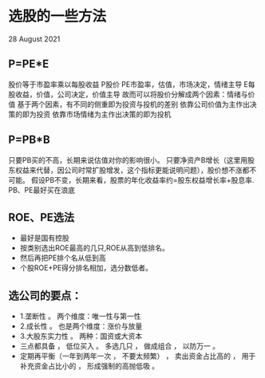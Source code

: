 #   选股的一些方法
28 August 2021

## P=PE*E
股价等于市盈率乘以每股收益
P股价 
PE市盈率，估值，市场决定，情绪主导 
E每股收益，价值，公司决定，价值主导 
故而可以将股价分解成两个因素：情绪与价值 
基于两个因素，有不同的侧重即为投资与投机的差别 
依靠公司价值为主作出决策的即为投资 
依靠市场情绪为主作出决策的即为投机
##  P=PB*B
只要PB买的不高，长期来说估值对你的影响很小。
只要净资产B增长（这里用股东权益来代替，因公司时常扩股增发，这个指标更能说明问题），股价想不涨都不可能。
假设PB不变，长期来看，股票的年化收益率约=股东权益增长率+股息率.
PB、PE最好买在浪底

##  ROE、PE选法
-   最好是国有控股
-   按类别选出ROE最高的几只,ROE从高到低排名。
-   然后再把PE排个名从低到高
-   个股ROE+PE得分排名相加，选分数低者。

##  选公司的要点： 
-   1.垄断性 。 两个维度：唯一性与第一性 
-   2.成长性 。 也是两个维度：涨价与放量 
-   3.大股东实力性 。 两种：国资或大资本 
-   三点都具备 ， 低位买入 。 多选几只 ， 做成组合 ， 以防万一 。 
-   定期再平衡（一年到两年一次 ， 不要太频繁） ， 卖出资金占比高的 ， 用于补充资金占比小的 ， 形成强制的高抛低吸 。
